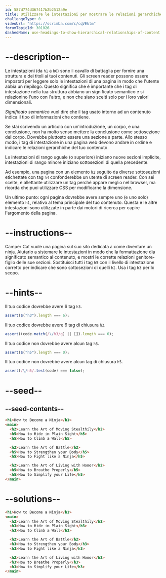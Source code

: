 ```yaml
---
id: 587d774d367417b2b2512a9e
title: Utilizzare le intestazioni per mostrare le relazioni gerarchiche tra i contenuti
challengeType: 0
videoUrl: "https://scrimba.com/c/cqVEktm"
forumTopicId: 301026
dashedName: use-headings-to-show-hierarchical-relationships-of-content
---
```


# --description--

Le intestazioni (da `h1` a `h6`) sono il cavallo di battaglia per fornire una struttura e dei titoli ai tuoi contenuti. Gli screen reader possono essere impostati per leggere solo le intestazioni di una pagina in modo che l'utente abbia un riepilogo. Questo significa che è importante che i tag di intestazione nella tua struttura abbiano un significato semantico e si relazionino l'uno con l'altro, e non che siano scelti solo per i loro valori dimensionali.

_Significato semantico_ vuol dire che il tag usato intorno ad un contenuto indica il tipo di informazioni che contiene.

Se stai scrivendo un articolo con un'introduzione, un corpo, e una conclusione, non ha molto senso mettere la conclusione come sottosezione del corpo. Dovrebbe piuttosto essere una sezione a parte. Allo stesso modo, i tag di intestazione in una pagina web devono andare in ordine e indicare le relazioni gerarchiche del tuo contenuto.

Le intestazioni di rango uguale (o superiore) iniziano nuove sezioni implicite, intestazioni di rango minore iniziano sottosezioni di quella precedente.

Ad esempio, una pagina con un elemento `h2` seguito da diverse sottosezioni etichettate con tag `h4` confonderebbe un utente di screen reader. Con sei scelte, è allettante utilizzare un tag perché appare meglio nel browser, ma ricorda che puoi utilizzare CSS per modificarne la dimensione.

Un ultimo punto: ogni pagina dovrebbe avere sempre uno (e uno solo) elemento `h1`, relativo al tema principale del tuo contenuto. Questa e le altre intestazioni sono utilizzate in parte dai motori di ricerca per capire l'argomento della pagina.

# --instructions--

Camper Cat vuole una pagina sul suo sito dedicata a come diventare un ninja. Aiutarlo a sistemare le intestazioni in modo che la formattazione dia significato semantico al contenuto, e mostri le corrette relazioni genitore-figlio delle sue sezioni. Sostituisci tutti i tag `h5` con il livello di intestazione corretto per indicare che sono sottosezioni di quelli `h2`. Usa i tag `h3` per lo scopo.

# --hints--

Il tuo codice dovrebbe avere 6 tag `h3`.

```js
assert($("h3").length === 6);
```

Il tuo codice dovrebbe avere 6 tag di chiusura `h3`.

```js
assert((code.match(/\/h3/g) || []).length === 6);
```

Il tuo codice non dovrebbe avere alcun tag `h5`.

```js
assert($("h5").length === 0);
```

Il tuo codice non dovrebbe avere alcun tag di chiusura `h5`.

```js
assert(/\/h5/.test(code) === false);
```

# --seed--

## --seed-contents--

```html
<h1>How to Become a Ninja</h1>
<main>
  <h2>Learn the Art of Moving Stealthily</h2>
  <h5>How to Hide in Plain Sight</h5>
  <h5>How to Climb a Wall</h5>

  <h2>Learn the Art of Battle</h2>
  <h5>How to Strengthen your Body</h5>
  <h5>How to Fight like a Ninja</h5>

  <h2>Learn the Art of Living with Honor</h2>
  <h5>How to Breathe Properly</h5>
  <h5>How to Simplify your Life</h5>
</main>
```

# --solutions--

```html
<h1>How to Become a Ninja</h1>
<main>
  <h2>Learn the Art of Moving Stealthily</h2>
  <h3>How to Hide in Plain Sight</h3>
  <h3>How to Climb a Wall</h3>

  <h2>Learn the Art of Battle</h2>
  <h3>How to Strengthen your Body</h3>
  <h3>How to Fight like a Ninja</h3>

  <h2>Learn the Art of Living with Honor</h2>
  <h3>How to Breathe Properly</h3>
  <h3>How to Simplify your Life</h3>
</main>
```
